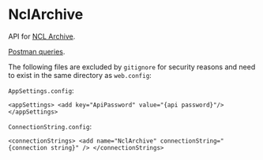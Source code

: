 # NclArchive

API for [NCL Archive](http://www.nclarchive.co.uk).

[Postman queries](https://github.com/jmkapp/NclArchive/tree/master/Postman).

The following files are excluded by `gitignore` for security reasons and need to exist in the same directory as `web.config`:

`AppSettings.config`:

`<appSettings>
  <add key="ApiPassword" value="{api password}"/>
</appSettings>`

`ConnectionString.config`:

`<connectionStrings>
  <add name="NclArchive" connectionString="{connection string}" />
</connectionStrings>`

